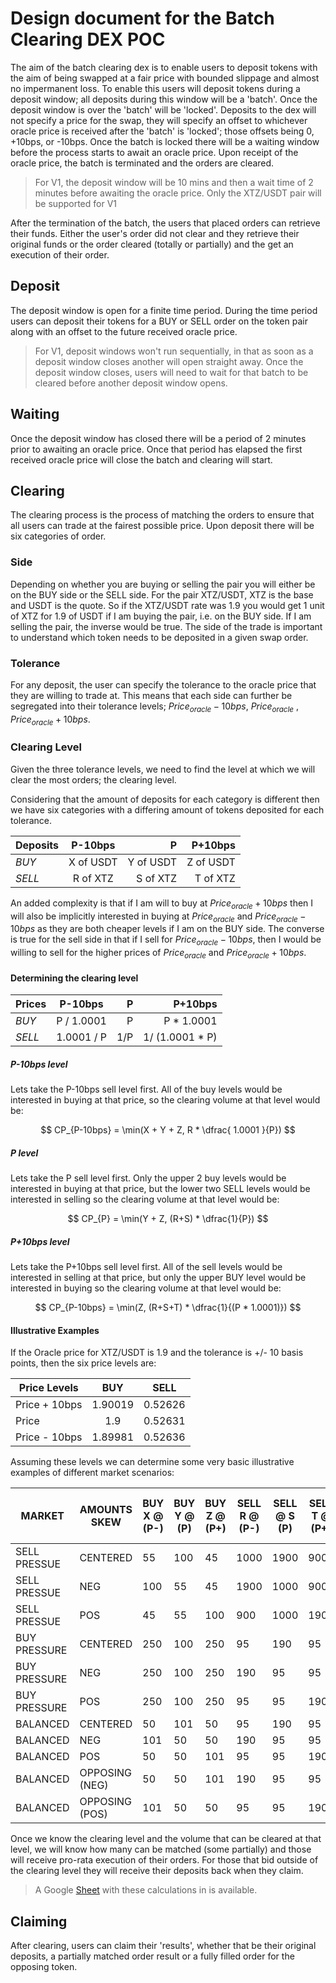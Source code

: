 # Design document for the Batch Clearing DEX POC

The aim of the batch clearing dex is to enable users to deposit tokens with the aim of being swapped at a fair price with bounded slippage and almost no impermanent loss.  To enable this users will deposit tokens during a deposit window; all deposits during this window will be a 'batch'. Once the deposit window is over the 'batch' will be 'locked'. Deposits to the dex will not specify a price for the swap, they will specify an offset to whichever oracle price is received after the 'batch' is 'locked'; those offsets being 0, +10bps, or -10bps.  Once the batch is locked there will be a waiting window before the process starts to await an oracle price.  Upon receipt of the oracle price, the batch is terminated and the orders are cleared.

> For V1, the deposit window will be 10 mins and then a wait time of 2 minutes before awaiting the oracle price.
> Only the XTZ/USDT pair will be supported for V1

After the termination of the batch, the users that placed orders can retrieve their funds.  Either the user's order did not clear and they retrieve their original funds or the order cleared (totally or partially) and the get an execution of their order.


## Deposit

The deposit window is open for a finite time period.  During the time period users can deposit their tokens for a BUY or SELL order on the token pair along with an offset to the future received oracle price.

> For V1, deposit windows won't run sequentially, in that as soon as a deposit window closes another will open straight away.  Once the deposit window closes, users will need to wait for that batch to be cleared before another deposit window opens.

## Waiting

Once the deposit window has closed there will be a period of 2 minutes prior to awaiting an oracle price.  Once that period has elapsed the first received oracle price will close the batch and clearing will start.

## Clearing

The clearing process is the process of matching the orders to ensure that all users can trade at the fairest possible price.  Upon deposit there will be six categories of order.

### Side

Depending on whether you are buying or selling the pair you will either be on the BUY side or the SELL side. For the pair XTZ/USDT, XTZ is the base and USDT is the quote.  So if the XTZ/USDT rate was 1.9 you would get 1 unit of XTZ for 1.9 of USDT if I am buying the pair, i.e. on the BUY side.  If I am selling the pair, the inverse would be true.  The side of the trade is important to understand which token needs to be deposited in a given swap order.


### Tolerance

For any deposit, the user can specify the tolerance to the oracle price that they are willing to trade at. This means that each side can further be segregated into their tolerance levels; $Price_{oracle}-10bps$,  $Price_{oracle}$ ,  $Price_{oracle}+10bps$.


### Clearing Level

Given the three tolerance levels, we need to find the level at which we will clear the most orders; the clearing level.

Considering that the amount of deposits for each category is different then we have six categories with a differing amount of tokens deposited for each tolerance.


| Deposits | P-10bps   | P         | P+10bps   |
|----------|:---------:|----------:|----------:|
| *BUY*    | X of USDT | Y of USDT | Z of USDT |
| *SELL*   | R of XTZ  | S of XTZ  | T of XTZ  |


An added complexity is that if I am will to buy at $Price_{oracle}+10bps$ then I will also be implicitly interested in buying at $Price_{oracle}$ and $Price_{oracle}-10bps$ as they are both cheaper levels if I am on the BUY side.  The converse is true for the sell side in that if I sell for $Price_{oracle}-10bps$, then I would be willing to sell for the higher prices of $Price_{oracle}$ and $Price_{oracle}+10bps$.

#### Determining the clearing level

| Prices   | P-10bps          | P         | P+10bps          |
|----------|:----------------:|----------:|-----------------:|
| *BUY*    | P / 1.0001       | P         | P * 1.0001       |
| *SELL*   | 1.0001 / P       | 1/P       |  1/ (1.0001 * P) |


##### P-10bps level

Lets take the P-10bps sell level first.  All of the buy levels would be interested in buying at that price, so the clearing volume at that level would be:

$$ CP_{P-10bps} = \min(X + Y + Z, R * \dfrac{ 1.0001 }{P})  $$


##### P level

Lets take the P sell level first.  Only the upper 2 buy levels would be interested in buying at that price, but the lower two SELL levels would be interested in selling so the clearing volume at that level would be:

$$ CP_{P} = \min(Y + Z, (R+S) *  \dfrac{1}{P})  $$

##### P+10bps level

Lets take the P+10bps sell level first.  All of the sell levels would be interested in selling at that price, but only the upper BUY level would be interested in buying so the clearing volume at that level would be:

$$ CP_{P-10bps} = \min(Z, (R+S+T) * \dfrac{1}{(P * 1.0001)})  $$

#### Illustrative Examples

If the Oracle price for XTZ/USDT is 1.9 and the tolerance is +/- 10 basis points, then the six price levels are:

| Price Levels | 	BUY  	| SELL    |
|--------------|:------:|:-------:|
|Price + 10bps |1.90019 |	0.52626 |
|Price         |	1.9   | 0.52631 |
|Price - 10bps | 1.89981|	0.52636 |

Assuming these levels we can determine some very basic illustrative examples of different market scenarios:


| MARKET |	AMOUNTS SKEW |	BUY X @ (P-) | BUY Y @ (P) | 	BUY Z @ (P+)	| SELL R @ (P-)	| SELL @ S (P)	| SELL T @ (P+)	| Orders cleared @ P-10bps	| Orders cleared @ P	| Orders cleared @ P+10bps	| Clearance Level |
|---|---|---|---|---|---|---|---|---|---|---|---|
|SELL PRESSUE	|CENTERED	|55	|100	|45	|1000	|1900	|900	|200	|155	|55	|P-10bps|
|SELL PRESSUE	|NEG	|100	|55	|45	|1900	|1000	|900	|200	|155	|100	|P-10bps|
|SELL PRESSUE	|POS	|45	|55	|100	|900	|1000	|1900	|200	|100	|45	|P-10bps|
|BUY PRESSURE	|CENTERED	|250	|100	|250	|95	|190	|95	|50	|150	|200	|P+10bps|
|BUY PRESSURE	|NEG	|250	|100	|250	|190	|95	|95	|100	|150	|200	|P+10bps|
|BUY PRESSURE	|POS	|250	|100	|250	|95	|95	|190	|50	|100	|200	|P+10bps|
|BALANCED	|CENTERED	|50	|101	|50	|95	|190	|95	|50	|150	|50|	P|
|BALANCED	|NEG	|101|	50|	50|	190|95|	95	|100|150|	101|	P|
|BALANCED	|POS	|50	|50	|101|	95|	95|	190	|50	|100|	50|	P|
|BALANCED	|OPPOSING (NEG)	|50	|50|	101|	190|	95|	95|	100|	100|	50|	P-10bps|
|BALANCED	|OPPOSING (POS)	|101	|50|	50|	95|	95|	190|	50|	100	|101|	P+10bps|

Once we know the clearing level and the volume that can be cleared at that level,  we will know how many can be matched (some partially) and those will receive pro-rata execution of their orders.  For those that bid outside of the clearing level they will receive their deposits back when they claim.

> A Google [Sheet](https://docs.google.com/spreadsheets/d/1tWIQEVi2COW3UOH7BPbcNrqe77SsPqZVFqN7nfLe6mc/edit?usp=sharing) with these calculations in is available.
>
## Claiming

After clearing, users can claim their 'results', whether that be their original deposits, a partially matched order result or a fully filled order for the opposing token.
